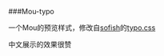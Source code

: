 ###Mou-typo

一个Mou的预览样式，修改自[sofish](https://github.com/sofish)的[typo.css](https://github.com/sofish/typo.css)

中文展示的效果很赞


